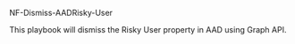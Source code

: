 NF-Dismiss-AADRisky-User


This playbook will dismiss the Risky User property in AAD using Graph API.